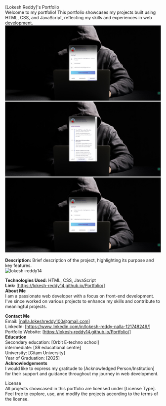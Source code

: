 [Lokesh Reddy]'s Portfolio<br/>
Welcome to my portfolio! This portfolio showcases my projects built using HTML, CSS, and JavaScript, reflecting my skills and experiences in web development.<br/>
<img src="https://raw.githubusercontent.com/lokesh-reddy14/Portfolio/main/WhatsApp%20Image%202024-04-25%20at%2010.56.19_af8ed115.jpg" alt="lokesh-reddy14" />
<img src="https://raw.githubusercontent.com/lokesh-reddy14/Portfolio/main/WhatsApp%20Image%202024-04-25%20at%2010.56.06_166178c5.jpg" alt="lokesh-reddy14" />
<img src="https://raw.githubusercontent.com/lokesh-reddy14/Portfolio/main/WhatsApp%20Image%202024-04-25%20at%2010.55.50_f6aeaa73.jpg" alt="lokesh-reddy14" />

<b>Description:</b> Brief description of the project, highlighting its purpose and key features.<br/>
<img src="https://raw.githubusercontent.com/lokesh-reddy14/Home/main/WhatsApp%20Image%202024-04-25%20at%2010.39.57_55f6ea68.jpg" alt="lokesh-reddy14" />

<b>Technologies Used:</b> HTML, CSS, JavaScript<br/>
<b>Link: </b>[https://lokesh-reddy14.github.io/Portfolio/]<br/>
<b>About Me</b><br/>
I am a passionate web developer with a focus on front-end development. I've since worked on various projects to enhance my skills and contribute to meaningful projects.<br/>

<b>Contact Me</b><br/>
Email: [nalla.lokeshreddy100@gmail.com]<br/>
LinkedIn: [https://www.linkedin.com/in/lokesh-reddy-nalla-121748249/]<br/>
Portfolio Website: [https://lokesh-reddy14.github.io/Portfolio/]<br/>
<b>Education</b><br/>
Secondary education: [Orbit E-techno school]<br/>
intermediate: [SR educational centre]<br/>
University: [Gitam University]<br/>
Year of Graduation: [2025]<br/>
<b>Acknowledgements</b><br/>
I would like to express my gratitude to [Acknowledged Person/Institution] for their support and guidance throughout my journey in web development.<br/>

License<br/>
All projects showcased in this portfolio are licensed under [License Type]. Feel free to explore, use, and modify the projects according to the terms of the license.


